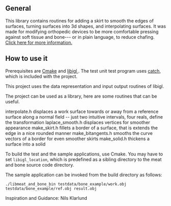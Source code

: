 ## General
This library contains routines for adding a skirt to smooth the edges of surfaces, turning surfaces into 3d shapes, and interpolating surfaces. It was made for modifying orthopedic devices to be more comfortable pressing against soft tissue and bone--- or in plain language, to reduce chafing. <a href = "https://eklarlund.github.io/meat-and-bone/">Click here for more information. </a>

## How to use it
Prerequisites are <a href = "https://cmake.org/"> Cmake</a> and <a href = "https://github.com/libigl/libigl"> libigl </a>. The test unit test program uses <a href = "https://github.com/philsquared/Catch"> catch</a>, which is included with the project.

This project uses the data representation and input output routines of libigl.

The project can be used as a library, here are some routines that can be useful.

interpolate.h  displaces a work surface towards or away from a reference surface along a normal field -- just two intuitive intervals, four reals, define the transformation
laplace_smooth.h displaces vertices for smoother appearance
make_skirt.h fillets a border of a surface, that is extends the edge in a nice rounded manner
make_bitangents.h smooths the curve vectors of a border for even smoother skirts
make_solid.h thickens a surface into a solid

To build the test and the sample applications, use Cmake. You may have to set `libigl_location`, which is predefined as a sibling directory to the meat and bone source code directory.

The sample application can be invoked from the build directory as follows:

```console
./libmeat_and_bone_bin testdata/bone_example/work.obj testdata/bone_example/ref.obj result.obj
```

Inspiration and Guidance: Nils Klarlund

